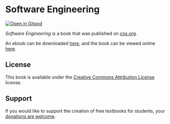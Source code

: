 # Software Engineering

[![Open in Gitpod](https://gitpod.io/button/open-in-gitpod.svg)](https://gitpod.io/from-referrer/)

_Software Engineering_ is a book that was published on [cnx.org](https://cnx.org/).

An ebook can be downloaded [here](https://github.com/cnx-user-books/cnxbook-software-engineering/releases/latest), and the book can be viewed online [here](https://github.com/cnx-user-books/cnxbook-software-engineering/releases/latest).

## License
This book is available under the [Creative Commons Attribution License](./LICENSE) license.

## Support
If you would like to support the creation of free textbooks for students, your [donations are welcome](https://riceconnect.rice.edu/donation/support-openstax-banner).
